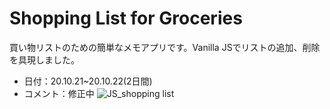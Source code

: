 # Shopping List for Groceries
買い物リストのための簡単なメモアプリです。Vanilla JSでリストの追加、削除を具現しました。
* 日付：20.10.21~20.10.22(2日間)	
* コメント：修正中
![JS_shopping list](https://user-images.githubusercontent.com/69512154/96704910-8e361880-13cf-11eb-8f70-142032db1a96.png)
